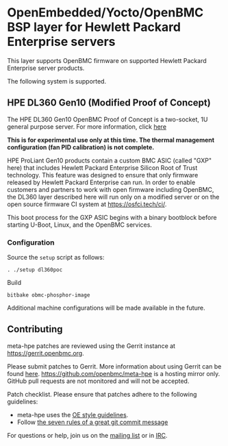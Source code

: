 OpenEmbedded/Yocto/OpenBMC BSP layer for Hewlett Packard Enterprise servers
====================================================

This layer supports OpenBMC firmware on supported Hewlett Packard Enterprise server
products.

The following system is supported.

## HPE DL360 Gen10 (Modified Proof of Concept)
The HPE DL360 Gen10 OpenBMC Proof of Concept is a two-socket, 1U general purpose server.
For more information, click [here](https://buy.hpe.com/us/en/servers/rack-servers/proliant-dl300-servers/proliant-dl360-server/hpe-proliant-dl360-gen10-server/p/1010007891)

**This is for experimental use only at this time.  The thermal management configuration (fan PID calibration) is not complete.**

HPE ProLiant Gen10 products contain a custom BMC ASIC (called "GXP" here) that includes Hewlett Packard Enterprise Silicon Root of Trust technology.  This feature was designed to ensure that only firmware released by Hewlett Packard Enterprise can run.  In order to enable customers and partners to work with open firmware including OpenBMC, the DL360 layer described here will run only on a modified server or on the open source firmware CI system at https://osfci.tech/ci/.

This boot process for the GXP ASIC begins with a binary bootblock before starting U-Boot,
Linux, and the OpenBMC services.

### Configuration
Source the `setup` script as follows:

```
. ./setup dl360poc
```

Build

```
bitbake obmc-phosphor-image
```

Additional machine configurations will be made available in the future.

Contributing
------------

meta-hpe patches are reviewed using the Gerrit instance at
https://gerrit.openbmc.org.

Please submit patches to Gerrit.  More information about using Gerrit can be found
[here](https://github.com/openbmc/docs/blob/master/CONTRIBUTING.md#submitting-changes-via-gerrit-server).
https://github.com/openbmc/meta-hpe is a hosting mirror only.  GitHub
pull requests are not monitored and will not be accepted.

Patch checklist.  Please ensure that patches adhere to the following guidelines:

 - meta-hpe uses the [OE style
   guidelines](https://www.openembedded.org/wiki/Styleguide).
 - Follow [the seven rules of a great git commit
   message](https://chris.beams.io/posts/git-commit/#seven-rules)

For questions or help, join us on the [mailing
list](https://lists.ozlabs.org/listinfo/openbmc) or in
[IRC](irc://freenode.net/openbmc).
